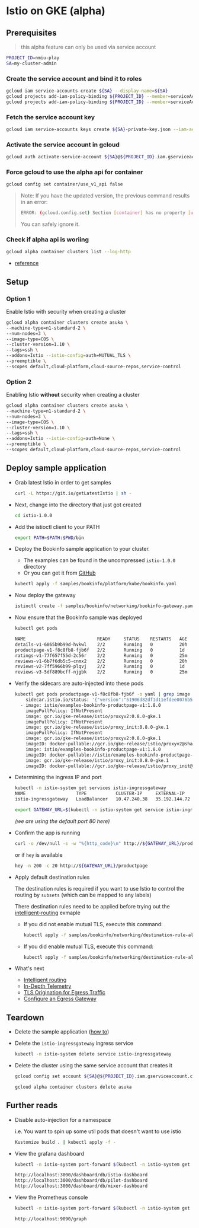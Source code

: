 # Istio on GKE (alpha)

## Prerequisites

> this alpha feature can only be used via service account

```sh
PROJECT_ID=nmiu-play
SA=my-cluster-admin
```

### Create the service account and bind it to roles

```sh
gcloud iam service-accounts create ${SA} --display-name=${SA}
gcloud projects add-iam-policy-binding ${PROJECT_ID} --member=serviceAccount:${SA}@${PROJECT_ID}.iam.gserviceaccount.com --role=roles/container.clusterAdmin
gcloud projects add-iam-policy-binding ${PROJECT_ID} --member=serviceAccount:${SA}@${PROJECT_ID}.iam.gserviceaccount.com --role=roles/iam.serviceAccountActor
```

### Fetch the service account key

```sh
gcloud iam service-accounts keys create ${SA}-private-key.json --iam-account=${SA}@${PROJECT_ID}.iam.gserviceaccount.com
```

### Activate the service account in gcloud

```sh
gcloud auth activate-service-account ${SA}@${PROJECT_ID}.iam.gserviceaccount.com --key-file=${SA}-private-key.json
```

### Force gcloud to use the alpha api for container

```sh
gcloud config set container/use_v1_api false
```

> Note: If you have the updated version, the previous command results in an error:
> ```sh
> ERROR: (gcloud.config.set) Section [container] has no property [use_v1_api].
> ```
> You can safely ignore it.

### Check if alpha api is woriing

```sh
gcloud alpha container clusters list --log-http
```

* [reference](https://cloud.google.com/kubernetes-engine/docs/reference/api-organization#beta)

## Setup

### Option 1

Enable Istio with security when creating a cluster

```sh
gcloud alpha container clusters create asuka \
--machine-type=n1-standard-2 \
--num-nodes=3 \
--image-type=COS \
--cluster-version=1.10 \
--tags=ssh \
--addons=Istio --istio-config=auth=MUTUAL_TLS \
--preemptible \
--scopes default,cloud-platform,cloud-source-repos,service-control
```

### Option 2

Enabling Istio **without** security when creating a cluster

```sh
gcloud alpha container clusters create asuka \
--machine-type=n1-standard-2 \
--num-nodes=3 \
--image-type=COS \
--cluster-version=1.10 \
--tags=ssh \
--addons=Istio --istio-config=auth=None \
--preemptible \
--scopes default,cloud-platform,cloud-source-repos,service-control
```

## Deploy sample application

* Grab latest Istio in order to get samples

  ```sh
  curl -L https://git.io/getLatestIstio | sh -
  ```

* Next, change into the directory that just got created

  ```sh
  cd istio-1.0.0
  ```

* Add the istioctl client to your PATH

  ```sh
  export PATH=$PATH:$PWD/bin
  ```

* Deploy the Bookinfo sample application to your cluster.
  * The examples can be found in the uncompressed `istio-1.0.0` directory
  * Or you can get it from [GitHub](https://github.com/istio/istio)

  ```sh
  kubectl apply -f samples/bookinfo/platform/kube/bookinfo.yaml
  ```

* Now deploy the gateway

  ```sh
  istioctl create -f samples/bookinfo/networking/bookinfo-gateway.yaml
  ```

* Now ensure that the BookInfo sample was deployed

  ```sh
  kubectl get pods

  NAME                           READY     STATUS    RESTARTS   AGE
  details-v1-6865b9b99d-hvkwl    2/2       Running   0          20h
  productpage-v1-f8c8fb8-fjb6f   2/2       Running   0          1d
  ratings-v1-77f657f55d-2c56r    2/2       Running   0          25m
  reviews-v1-6b7f6db5c5-cnmx2    2/2       Running   0          20h
  reviews-v2-7ff5966b99-plqvj    2/2       Running   0          1d
  reviews-v3-5df889bcff-njgbk    2/2       Running   0          25m
  ```

* Verify the sidecars are auto-injected into these pods

  ```sh
  kubectl get pods productpage-v1-f8c8fb8-fjb6f -o yaml | grep image
      sidecar.istio.io/status: '{"version":"51906d82df1d11efdee0076b5f1ae634793093e5075eb5ab2479a638dbb202ff","initContainers":["istio-init"],"containers":["istio-proxy"],"volumes":["istio-envoy","istio-certs"],"imagePullSecrets":null}'
    - image: istio/examples-bookinfo-productpage-v1:1.8.0
      imagePullPolicy: IfNotPresent
      image: gcr.io/gke-release/istio/proxyv2:0.8.0-gke.1
      imagePullPolicy: IfNotPresent
      image: gcr.io/gke-release/istio/proxy_init:0.8.0-gke.1
      imagePullPolicy: IfNotPresent
      image: gcr.io/gke-release/istio/proxyv2:0.8.0-gke.1
      imageID: docker-pullable://gcr.io/gke-release/istio/proxyv2@sha256:93bf83eef6ce267fd091f61183d4432dfb93c2981d2fa1a856d8f616df0f6378
      image: istio/examples-bookinfo-productpage-v1:1.8.0
      imageID: docker-pullable://istio/examples-bookinfo-productpage-v1@sha256:ed65a39f8b3ec5a7c7973c8e0861b89465998a0617bc0d0c76ce0a97080694a9
      image: gcr.io/gke-release/istio/proxy_init:0.8.0-gke.1
      imageID: docker-pullable://gcr.io/gke-release/istio/proxy_init@sha256:ed2b18249fc7cc3fb10f73a29b4b6121bd193b8213460da3658e6d1f51b877ef
  ```

* Determining the ingress IP and port

  ```sh
  kubectl -n istio-system get services istio-ingressgateway
  NAME                   TYPE           CLUSTER-IP     EXTERNAL-IP     PORT(S)                                      AGE
  istio-ingressgateway   LoadBalancer   10.47.240.38   35.192.144.72   80:31380/TCP,443:31390/TCP,31400:31400/TCP   1d
  ```

  ```sh
  export GATEWAY_URL=$(kubectl -n istio-system get service istio-ingressgateway -o jsonpath='{.status.loadBalancer.ingress[0].ip}')
  ```

  _(we are using the default port 80 here)_

* Confirm the app is running

  ```sh
  curl -o /dev/null -s -w "%{http_code}\n" http://${GATEWAY_URL}/productpage
  ```

  or if `hey` is available

  ```sh
  hey -n 200 -c 20 http://${GATEWAY_URL}/productpage
  ```

* Apply default destination rules

  The destination rules is required if you want to use Istio to control the routing by `subsets` (which can be mapped to any labels)

  There destination rules need to be applied before trying out the [intelligent-routing](https://istio.io/docs/examples/intelligent-routing/) exmaple

  * If you did not enable mutual TLS, execute this command:
    ```sh
    kubectl apply -f samples/bookinfo/networking/destination-rule-all.yaml
    ```
  * If you did enable mutual TLS, execute this command:
    ```sh
    kubectl apply -f samples/bookinfo/networking/destination-rule-all-mtls.yaml
    ```

* What's next
  * [Intelligent routing](https://istio.io/docs/examples/intelligent-routing/)
  * [In-Depth Telemetry](https://istio.io/docs/examples/telemetry/)
  * [TLS Origination for Egress Traffic](https://istio.io/docs/examples/advanced-egress/egress-tls-origination/)
  * [Configure an Egress Gateway](https://istio.io/docs/examples/advanced-egress/egress-gateway/)

## Teardown

* Delete the sample application ([how to](https://istio.io/docs/examples/bookinfo/#uninstall-from-kubernetes-environment))
* Delete the `istio-ingressgateway` ingress service

  ```sh
  kubectl -n istio-system delete service istio-ingressgateway
  ```

* Delete the cluster using the same service account that creates it

  ```sh
  gcloud config set account ${SA}@${PROJECT_ID}.iam.gserviceaccount.com
  ```

  ```sh
  gcloud alpha container clusters delete asuka
  ```

## Further reads

* Disable auto-injection for a namespace

  i.e. You want to spin up some util pods that doesn't want to use istio

  ```sh
  Kustomize build . | kubectl apply -f -
  ```

* View the grafana dashboard

  ```sh
  kubectl -n istio-system port-forward $(kubectl -n istio-system get pod -l app=grafana -o jsonpath='{.items[0].metadata.name}') 3000:3000
  ```

  ```sh
  http://localhost:3000/dashboard/db/istio-dashboard
  http://localhost:3000/dashboard/db/pilot-dashboard
  http://localhost:3000/dashboard/db/mixer-dashboard
  ```

* View the Prometheus console

  ```sh
  kubectl -n istio-system port-forward $(kubectl -n istio-system get pod -l app=prometheus -o jsonpath='{.items[0].metadata.name}') 9090:9090
  ```

  ```sh
  http://localhost:9090/graph
  ```